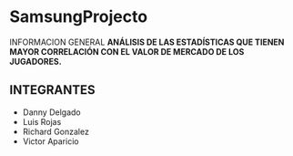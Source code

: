 # SamsungProjecto

INFORMACION GENERAL
**ANÁLISIS DE LAS ESTADÍSTICAS QUE TIENEN MAYOR CORRELACIÓN CON EL VALOR DE MERCADO DE LOS JUGADORES.**

## INTEGRANTES

- Danny Delgado
- Luis Rojas
- Richard Gonzalez
- Victor Aparicio
